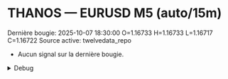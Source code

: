 # THANOS — EURUSD M5 (auto/15m)
Dernière bougie: 2025-10-07 18:30:00  O=1.16733  H=1.16733  L=1.16717  C=1.16722
Source active: twelvedata_repo

- Aucun signal sur la dernière bougie.

<details><summary>Debug</summary>

- TD_API_KEY manquant.

</details>